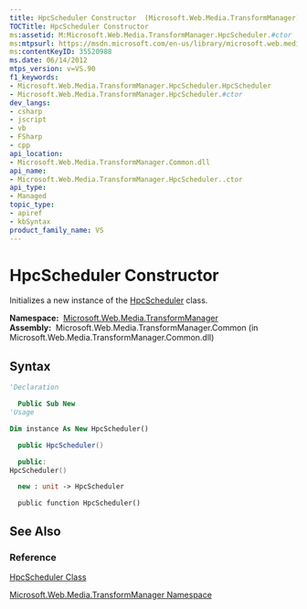 ```yaml
---
title: HpcScheduler Constructor  (Microsoft.Web.Media.TransformManager)
TOCTitle: HpcScheduler Constructor
ms:assetid: M:Microsoft.Web.Media.TransformManager.HpcScheduler.#ctor
ms:mtpsurl: https://msdn.microsoft.com/en-us/library/microsoft.web.media.transformmanager.hpcscheduler.hpcscheduler(v=VS.90)
ms:contentKeyID: 35520988
ms.date: 06/14/2012
mtps_version: v=VS.90
f1_keywords:
- Microsoft.Web.Media.TransformManager.HpcScheduler.HpcScheduler
- Microsoft.Web.Media.TransformManager.HpcScheduler.#ctor
dev_langs:
- csharp
- jscript
- vb
- FSharp
- cpp
api_location:
- Microsoft.Web.Media.TransformManager.Common.dll
api_name:
- Microsoft.Web.Media.TransformManager.HpcScheduler..ctor
api_type:
- Managed
topic_type:
- apiref
- kbSyntax
product_family_name: VS
---
```


# HpcScheduler Constructor

Initializes a new instance of the [HpcScheduler](hpcscheduler-class-microsoft-web-media-transformmanager.md) class.

**Namespace:**  [Microsoft.Web.Media.TransformManager](microsoft-web-media-transformmanager-namespace.md)  
**Assembly:**  Microsoft.Web.Media.TransformManager.Common (in Microsoft.Web.Media.TransformManager.Common.dll)

## Syntax

```vb
'Declaration

  Public Sub New
'Usage

Dim instance As New HpcScheduler()
```

```csharp
  public HpcScheduler()
```

```cpp
  public:
HpcScheduler()
```

``` fsharp
  new : unit -> HpcScheduler
```

```jscript
  public function HpcScheduler()
```

## See Also

### Reference

[HpcScheduler Class](hpcscheduler-class-microsoft-web-media-transformmanager.md)

[Microsoft.Web.Media.TransformManager Namespace](microsoft-web-media-transformmanager-namespace.md)

